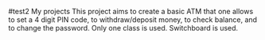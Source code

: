 #test2
My projects This project aims to create a basic ATM that one allows to set a 4 digit PIN code, to withdraw/deposit money, to check balance, and to change the password. Only one class is used. Switchboard is used.
